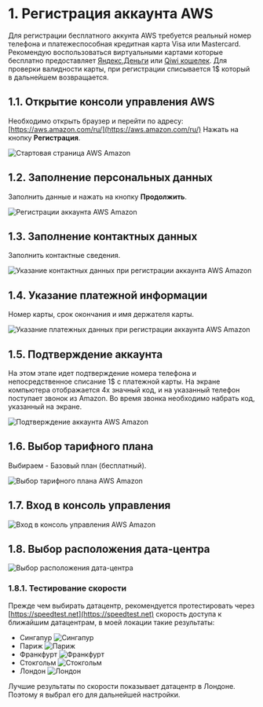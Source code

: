 # 1. Регистрация аккаунта AWS

Для регистрации бесплатного аккунта AWS требуется реальный номер телефона и платежеспособная кредитная карта Visa или Mastercard. Рекомендую воспользоваться виртуальными картами которые бесплатно предоставляет [Яндекс.Деньги](https://money.yandex.ru/cards/virtual) или [Qiwi кошелек](https://qiwi.com/cards/qvc). Для проверки валидности карты, при регистрации списывается 1$ который в дальнейшем возвращается. 

## 1.1. Открытие консоли управления AWS
Необходимо открыть браузер и перейти по адресу: [https://aws.amazon.com/ru/](https://aws.amazon.com/ru/)
Нажать на кнопку **Регистрация**.

![Стартовая страница AWS Amazon](/images/ru/register1.jpg)

## 1.2. Заполнение персональных данных
Заполнить данные и нажать на кнопку **Продолжить**.

![Регистрации аккаунта AWS Amazon](/images/ru/register2.jpg)

## 1.3. Заполнение контактных данных
Заполнить контактные сведения. 

![Указание контактных данных при регистрации аккаунта AWS Amazon](/images/ru/register3.jpg)

## 1.4. Указание платежной информации
Номер карты, срок окончания и имя держателя карты. 

![Указание платежных данных при регистрации аккаунта AWS Amazon](/images/ru/register4.jpg)

## 1.5. Подтверждение аккаунта
На этом этапе идет подтверждение номера телефона и непосредственное списание 1$ с платежной карты. На экране компьютера отображается 4х значный код, и на указанный телефон поступает звонок из Amazon. Во время звонка необходимо набрать код, указанный на экране. 

![Подтверждение аккаунта AWS Amazon](/images/ru/register5.jpg)

## 1.6. Выбор тарифного плана
Выбираем - Базовый план (бесплатный).

![Выбор тарифного плана AWS Amazon](/images/ru/register6.jpg)

## 1.7. Вход в консоль управления

![Вход в консоль управления AWS Amazon](/images/ru/register7.jpg)

## 1.8. Выбор расположения дата-центра

![Выбор расположения дата-центра](/images/ru/console1.jpg)

### 1.8.1. Тестирование скорости
Прежде чем выбирать датацентр, рекомендуется протестировать через [https://speedtest.net](https://speedtest.net) скорость доступа к ближайшим датацентрам, в моей локации такие результаты:

- Сингапур
![Сингапур](/images/ru/st_singapore.jpg)
- Париж
![Париж](/images/ru/st_paris.jpg)
- Франкфурт
![Франкфурт](/images/ru/st_frankfurt.jpg)
- Стокгольм
![Стокгольм](/images/ru/st_stockholm.jpg)
- Лондон
![Лондон](/images/ru/st_london.jpg)

Лучшие результаты по скорости показывает датацентр в Лондоне. Поэтому я выбрал его для дальнейшей настройки.